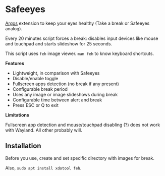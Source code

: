 # Safeeyes
[Argos](https://github.com/p-e-w/argos) extension to keep your eyes healthy (Take a break or Safeeyes analog).

Every 20 minutes script forces a break: disables input devices like mouse and touchpad and starts slideshow for 25 seconds.

This script uses `feh` image viewer. `man feh` to know keyboard shortcuts.

**Features**

* Lightweight, in comparison with Safeeyes
* Disable/enable toggle
* Fullscreen apps detection (no break if any present)
* Configurable break period
* Uses any image or image slideshows during break
* Configurable time between alert and break
* Press ESC or Q to exit

**Limitations**

Fullscreen app detection and mouse/touchpad disabling (?) does not work with Wayland. All other probably will.

<H2> Installation </h2>
Before you use, create and set specific directory with images for break.

Also, ``sudo apt install xdotool feh``.
